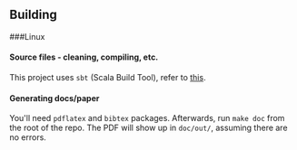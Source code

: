 ## Building

###Linux

#### Source files - cleaning, compiling, etc.
This project uses `sbt` (Scala Build Tool), refer to [this](https://github.com/harrah/xsbt/wiki/Getting-Started-Running).

#### Generating docs/paper
You'll need `pdflatex` and `bibtex` packages.  Afterwards, run `make doc` from the root of the repo.
The PDF will show up in `doc/out/`, assuming there are no errors.
